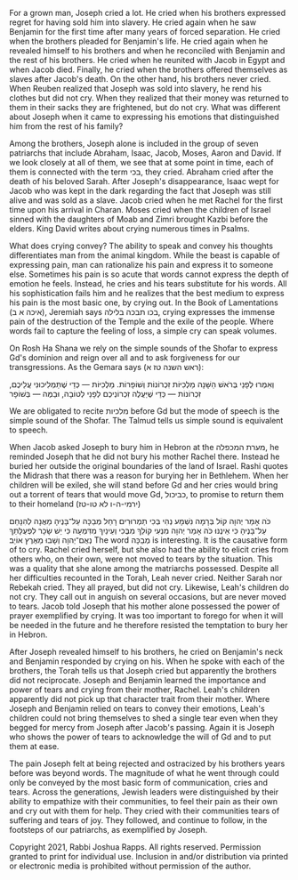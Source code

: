 For a grown man, Joseph cried a lot. He cried when his brothers expressed regret for having sold him into slavery. He cried again when he saw Benjamin for the first time after many years of forced separation. He cried when the brothers pleaded for Benjamin's life. He cried again when he revealed himself to his brothers and when he reconciled with Benjamin and the rest of his brothers. He cried when he reunited with Jacob in Egypt and when Jacob died. Finally, he cried when the brothers offered themselves as slaves after Jacob's death. On the other hand, his brothers never cried. When Reuben realized that Joseph was sold into slavery, he rend his clothes but did not cry. When they realized that their money was returned to them in their sacks they are frightened, but do not cry. What was different about Joseph when it came to expressing his emotions that distinguished him from the rest of his family?

Among the brothers, Joseph alone is included in the group of seven patriarchs that include Abraham, Isaac, Jacob, Moses, Aaron and David. If we look closely at all of them, we see that  at some point in time, each of them is connected with the term בכי, they cried. Abraham cried after the death of his beloved Sarah. After Joseph's disappearance, Isaac wept for Jacob who was kept in the dark regarding the fact that Joseph was still alive and was sold as a slave. Jacob cried when he met Rachel for the first time upon his arrival in Charan. Moses cried when the children of Israel sinned with the daughters of Moab and Zimri brought Kazbi before the elders. King David writes about crying numerous times in Psalms.

What does crying convey? The ability to speak and convey his thoughts differentiates man  from the animal kingdom. While the beast is capable of expressing pain, man can rationalize his pain and express it to someone else. Sometimes his pain is so acute that words cannot express the depth of emotion he feels. Instead, he cries and his tears substitute for  his words. All his sophistication fails him and he realizes that the best medium to express his pain is the most basic one, by crying out. In the Book of Lamentations (איכה א ב), Jeremiah says בכו תבכה בלילה, crying expresses the immense pain of the destruction of the Temple and the exile of the people. Where words fail to capture the feeling of loss, a simple cry can speak volumes. 

On Rosh Ha Shana we rely on the simple sounds of the Shofar to express  Gd's dominion and reign over all and to ask forgiveness for our transgressions. As the Gemara says (ראש השנה טז א):

וְאִמְרוּ לְפָנַי בְּרֹאשׁ הַשָּׁנָה מַלְכִיּוֹת זִכְרוֹנוֹת וְשׁוֹפָרוֹת. מַלְכִיּוֹת — כְּדֵי שֶׁתַּמְלִיכוּנִי עֲלֵיכֶם, זִכְרוֹנוֹת — כְּדֵי שֶׁיַּעֲלֶה זִכְרוֹנְיכֶם לְפָנַי לְטוֹבָה, וּבַמֶּה — בְּשׁוֹפָר 

We are obligated to recite מלכיות before Gd but the mode of speech is the simple sound of the Shofar. The Talmud tells us simple sound is equivalent to speech.

When Jacob asked Joseph to bury him in Hebron at the מערת המכפלה, he reminded Joseph that he did not bury his mother Rachel there. Instead he buried her outside  the original boundaries of the land of Israel. Rashi quotes the Midrash that there was a reason for burying her in Bethlehem. When her children will be exiled, she will stand before Gd and her cries would bring out a torrent of tears that would move Gd, כביכול, to promise to return them to their homeland (ירמי-ה-ו לא טו-טז)

כֹּה אָמַר יְהוָה קוֹל בְּרָמָה נִשְׁמָע נְהִי בְּכִי תַמְרוּרִים רָחֵל מְבַכָּה עַל־בָּנֶיהָ מֵאֲנָה לְהִנָּחֵם עַל־בָּנֶיהָ כִּי אֵינֶנּוּ׃ כֹּה אָמַר יְהוָה מִנְעִי קוֹלֵךְ מִבֶּכִי וְעֵינַיִךְ מִדִּמְעָה כִּי יֵשׁ שָׂכָר לִפְעֻלָּתֵךְ נְאֻם־יְהוָה וְשָׁבוּ מֵאֶרֶץ אוֹיֵב׃
The word מְבַכָּה is interesting. It is the causative form of to cry. Rachel cried herself, but she also had the ability to elicit cries from others who, on their own, were not moved to tears by the situation. This was a quality that she alone among the matriarchs possessed. Despite all her difficulties recounted in the Torah, Leah never cried. Neither Sarah nor Rebekah cried. They all prayed, but did not cry. Likewise, Leah's children do not cry. They call out in anguish on several occasions, but are never moved to tears. Jacob told Joseph that his mother alone possessed the power of prayer exemplified by crying. It was too important to forego for when it will be needed in the future and he therefore resisted the temptation to bury her in Hebron. 

After Joseph revealed himself to his brothers, he cried on Benjamin's neck and Benjamin responded by crying on his. When he spoke with each of the brothers, the Torah tells us that Joseph cried but apparently the brothers did not reciprocate. Joseph and Benjamin learned the importance and power of tears and crying from their mother, Rachel. Leah's children apparently did not pick up that character trait from their mother. Where Joseph and Benjamin relied on tears to convey their emotions, Leah's children could not bring themselves to shed a single tear even when they begged for mercy from Joseph after Jacob's passing. Again it is Joseph who shows the power of tears to acknowledge the will of Gd and to put them at ease.

The pain Joseph felt at being rejected and ostracized by his brothers years before was beyond words. The magnitude of what he went through could only be conveyed by the most basic form of communication, cries and tears. Across the generations, Jewish leaders were distinguished by their ability to empathize with their communities, to feel their pain as their own and cry out with them for help. They cried with their communities tears of suffering and tears of joy. They followed, and continue to follow, in the footsteps of our patriarchs, as exemplified by Joseph.

Copyright 2021, Rabbi Joshua Rapps. All rights reserved. Permission granted to print for individual use. Inclusion in and/or distribution via printed or electronic media is prohibited without permission of the author.
